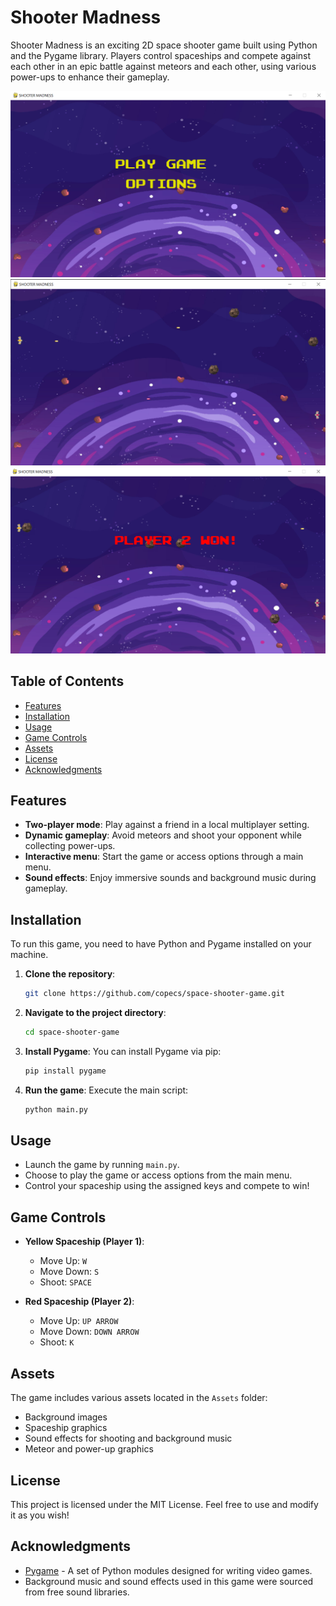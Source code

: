 # Shooter Madness

Shooter Madness is an exciting 2D space shooter game built using Python and the Pygame library. Players control spaceships and compete against each other in an epic battle against meteors and each other, using various power-ups to enhance their gameplay.

![Game Screenshot 1](Assets/screenshot3.png)
![Game Screenshot 2](Assets/screenshot1.png)
![Game Screenshot 3](Assets/screenshot2.png)

## Table of Contents

- [Features](#features)
- [Installation](#installation)
- [Usage](#usage)
- [Game Controls](#game-controls)
- [Assets](#assets)
- [License](#license)
- [Acknowledgments](#acknowledgments)

## Features

- **Two-player mode**: Play against a friend in a local multiplayer setting.
- **Dynamic gameplay**: Avoid meteors and shoot your opponent while collecting power-ups.
- **Interactive menu**: Start the game or access options through a main menu.
- **Sound effects**: Enjoy immersive sounds and background music during gameplay.

## Installation

To run this game, you need to have Python and Pygame installed on your machine.

1. **Clone the repository**:
   ```bash
   git clone https://github.com/copecs/space-shooter-game.git
   ```
   
2. **Navigate to the project directory**:
   ```bash
   cd space-shooter-game
   ```

3. **Install Pygame**:
   You can install Pygame via pip:
   ```bash
   pip install pygame
   ```

4. **Run the game**:
   Execute the main script:
   ```bash
   python main.py
   ```

## Usage

- Launch the game by running `main.py`.
- Choose to play the game or access options from the main menu.
- Control your spaceship using the assigned keys and compete to win!

## Game Controls

- **Yellow Spaceship (Player 1)**:
  - Move Up: `W`
  - Move Down: `S`
  - Shoot: `SPACE`

- **Red Spaceship (Player 2)**:
  - Move Up: `UP ARROW`
  - Move Down: `DOWN ARROW`
  - Shoot: `K`

## Assets

The game includes various assets located in the `Assets` folder:
- Background images
- Spaceship graphics
- Sound effects for shooting and background music
- Meteor and power-up graphics

## License

This project is licensed under the MIT License. Feel free to use and modify it as you wish!

## Acknowledgments

- [Pygame](https://www.pygame.org/) - A set of Python modules designed for writing video games.
- Background music and sound effects used in this game were sourced from free sound libraries.
